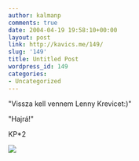 ```yaml
---
author: kalmanp
comments: true
date: 2004-04-19 19:58:10+00:00
layout: post
link: http://kavics.me/149/
slug: '149'
title: Untitled Post
wordpress_id: 149
categories:
- Uncategorized
---
```


"Vissza kell vennem Lenny Krevicet:)"




"Hajrá!"




KP*2




![](http://aszk.freeblog.hu/files/petya/b2.jpg)
